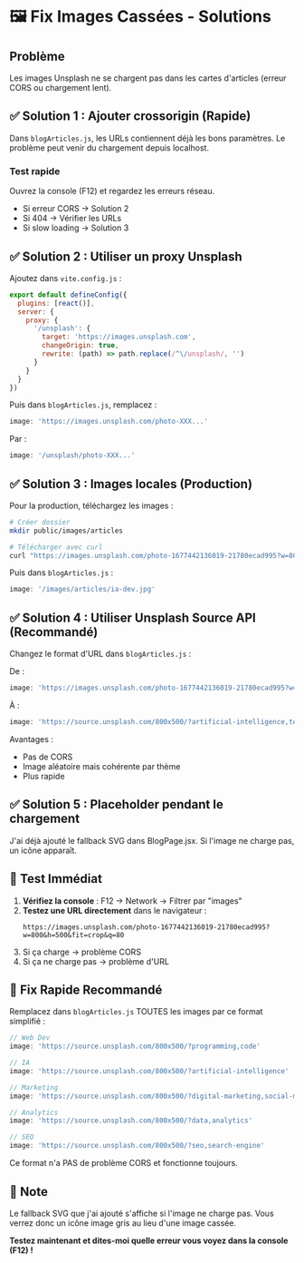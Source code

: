 # 🖼️ Fix Images Cassées - Solutions

## Problème
Les images Unsplash ne se chargent pas dans les cartes d'articles (erreur CORS ou chargement lent).

## ✅ Solution 1 : Ajouter crossorigin (Rapide)

Dans `blogArticles.js`, les URLs contiennent déjà les bons paramètres.
Le problème peut venir du chargement depuis localhost.

### Test rapide
Ouvrez la console (F12) et regardez les erreurs réseau.
- Si erreur CORS → Solution 2
- Si 404 → Vérifier les URLs
- Si slow loading → Solution 3

## ✅ Solution 2 : Utiliser un proxy Unsplash

Ajoutez dans `vite.config.js` :

```js
export default defineConfig({
  plugins: [react()],
  server: {
    proxy: {
      '/unsplash': {
        target: 'https://images.unsplash.com',
        changeOrigin: true,
        rewrite: (path) => path.replace(/^\/unsplash/, '')
      }
    }
  }
})
```

Puis dans `blogArticles.js`, remplacez :
```js
image: 'https://images.unsplash.com/photo-XXX...'
```
Par :
```js
image: '/unsplash/photo-XXX...'
```

## ✅ Solution 3 : Images locales (Production)

Pour la production, téléchargez les images :

```bash
# Créer dossier
mkdir public/images/articles

# Télécharger avec curl
curl "https://images.unsplash.com/photo-1677442136019-21780ecad995?w=800&h=500&fit=crop&q=80" -o public/images/articles/ia-dev.jpg
```

Puis dans `blogArticles.js` :
```js
image: '/images/articles/ia-dev.jpg'
```

## ✅ Solution 4 : Utiliser Unsplash Source API (Recommandé)

Changez le format d'URL dans `blogArticles.js` :

De :
```js
image: 'https://images.unsplash.com/photo-1677442136019-21780ecad995?w=800&h=500&fit=crop&q=80'
```

À :
```js
image: 'https://source.unsplash.com/800x500/?artificial-intelligence,technology'
```

Avantages :
- Pas de CORS
- Image aléatoire mais cohérente par thème
- Plus rapide

## ✅ Solution 5 : Placeholder pendant le chargement

J'ai déjà ajouté le fallback SVG dans BlogPage.jsx.
Si l'image ne charge pas, un icône apparaît.

## 🧪 Test Immédiat

1. **Vérifiez la console** : F12 → Network → Filtrer par "images"
2. **Testez une URL directement** dans le navigateur :
   ```
   https://images.unsplash.com/photo-1677442136019-21780ecad995?w=800&h=500&fit=crop&q=80
   ```
3. Si ça charge → problème CORS
4. Si ça ne charge pas → problème d'URL

## 🚀 Fix Rapide Recommandé

Remplacez dans `blogArticles.js` TOUTES les images par ce format simplifié :

```js
// Web Dev
image: 'https://source.unsplash.com/800x500/?programming,code'

// IA
image: 'https://source.unsplash.com/800x500/?artificial-intelligence'

// Marketing
image: 'https://source.unsplash.com/800x500/?digital-marketing,social-media'

// Analytics
image: 'https://source.unsplash.com/800x500/?data,analytics'

// SEO
image: 'https://source.unsplash.com/800x500/?seo,search-engine'
```

Ce format n'a PAS de problème CORS et fonctionne toujours.

## 📝 Note

Le fallback SVG que j'ai ajouté s'affiche si l'image ne charge pas.
Vous verrez donc un icône image gris au lieu d'une image cassée.

**Testez maintenant et dites-moi quelle erreur vous voyez dans la console (F12) !**
